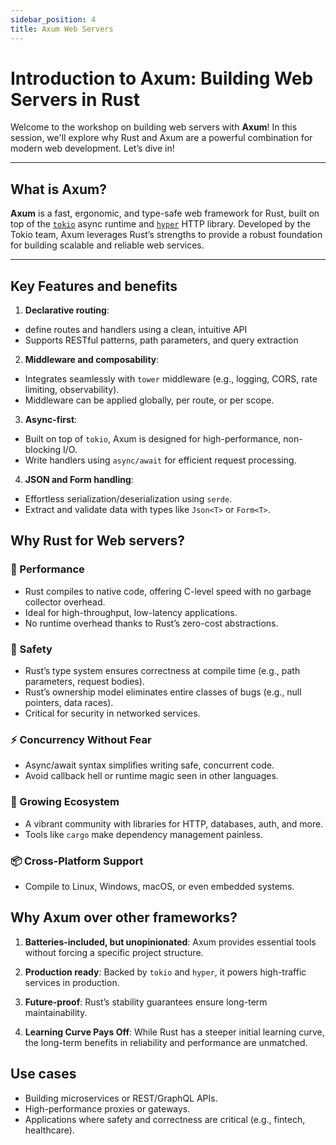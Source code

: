 ```yaml
---
sidebar_position: 4
title: Axum Web Servers
---
```


# Introduction to Axum: Building Web Servers in Rust

Welcome to the workshop on building web servers with **Axum**! In this session, we'll explore why Rust and Axum are a powerful combination for modern web development. Let’s dive in!

---

## What is Axum?

**Axum** is a fast, ergonomic, and type-safe web framework for Rust, built on top of the [`tokio`](https://tokio.rs/) async runtime and [`hyper`](https://hyper.rs/) HTTP library. Developed by the Tokio team, Axum leverages Rust’s strengths to provide a robust foundation for building scalable and reliable web services.

---

## Key Features and benefits

1. **Declarative routing**:

- define routes and handlers using a clean, intuitive API
- Supports RESTful patterns, path parameters, and query extraction

2. **Middleware and composability**:

- Integrates seamlessly with `tower` middleware (e.g., logging, CORS, rate limiting, observability).
- Middleware can be applied globally, per route, or per scope.

3. **Async-first**:

- Built on top of `tokio`, Axum is designed for high-performance, non-blocking I/O.
- Write handlers using `async/await` for efficient request processing.

4. **JSON and Form handling**:

- Effortless serialization/deserialization using `serde`.
- Extract and validate data with types like `Json<T>` or `Form<T>`.

## Why Rust for Web servers?

### 🚀 Performance

- Rust compiles to native code, offering C-level speed with no garbage collector overhead.
- Ideal for high-throughput, low-latency applications.
- No runtime overhead thanks to Rust’s zero-cost abstractions.

### 🦺 Safety

- Rust’s type system ensures correctness at compile time (e.g., path parameters, request bodies).
- Rust’s ownership model eliminates entire classes of bugs (e.g., null pointers, data races).
- Critical for security in networked services.

### ⚡ Concurrency Without Fear

- Async/await syntax simplifies writing safe, concurrent code.
- Avoid callback hell or runtime magic seen in other languages.

### 🌱 Growing Ecosystem

- A vibrant community with libraries for HTTP, databases, auth, and more.
- Tools like `cargo` make dependency management painless.

### 📦 Cross-Platform Support

- Compile to Linux, Windows, macOS, or even embedded systems.

## Why Axum over other frameworks?

1. **Batteries-included, but unopinionated**:
   Axum provides essential tools without forcing a specific project structure.

2. **Production ready**: Backed by `tokio` and `hyper`, it powers high-traffic services in production.

3. **Future-proof**: Rust’s stability guarantees ensure long-term maintainability.

4. **Learning Curve Pays Off**: While Rust has a steeper initial learning curve, the long-term benefits in reliability and performance are unmatched.

## Use cases

- Building microservices or REST/GraphQL APIs.
- High-performance proxies or gateways.
- Applications where safety and correctness are critical (e.g., fintech, healthcare).
